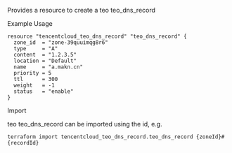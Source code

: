 Provides a resource to create a teo teo_dns_record

Example Usage

```hcl
resource "tencentcloud_teo_dns_record" "teo_dns_record" {
  zone_id  = "zone-39quuimqg8r6"
  type     = "A"
  content  = "1.2.3.5"
  location = "Default"
  name     = "a.makn.cn"
  priority = 5
  ttl      = 300
  weight   = -1
  status   = "enable"
}
```

Import

teo teo_dns_record can be imported using the id, e.g.

```
terraform import tencentcloud_teo_dns_record.teo_dns_record {zoneId}#{recordId}
```
